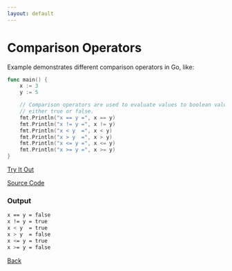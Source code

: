 ```yaml
---
layout: default
---
```


# Comparison Operators

Example demonstrates different comparison operators in Go, like:

```go
func main() {
	x := 3
	y := 5

	// Comparison operators are used to evaluate values to boolean value of
	// either true or false.
	fmt.Println("x == y =", x == y)
	fmt.Println("x != y =", x != y)
	fmt.Println("x < y  =", x < y)
	fmt.Println("x > y  =", x > y)
	fmt.Println("x <= y =", x <= y)
	fmt.Println("x >= y =", x >= y)
}
```


<a href='https://play.golang.org/p/4DDLxqsNZmg' target='_blank'>Try It Out</a>

[Source Code](https://github.com/sagar-jadhav/go-examples/blob/master/src/comparison-operators.go)

### Output

```bash
x == y = false
x != y = true
x < y  = true
x > y  = false
x <= y = true
x >= y = false
```

[Back](./)

